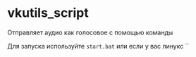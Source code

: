 # vkutils_script
Отправляет аудио как голосовое с помощью команды

Для запуска используйте `start.bat` или если у вас линукс ``
